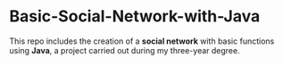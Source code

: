 # Basic-Social-Network-with-Java

This repo includes the creation of a **social network** with basic functions using **Java**, a project carried out during my three-year degree.
